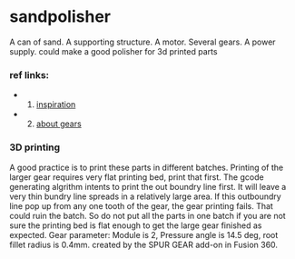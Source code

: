 # sandpolisher
A can of sand. A supporting structure. A motor. Several gears. A power supply. could make a good polisher for 3d printed parts


### ref links:
- 1. [inspiration](https://www.thingiverse.com/thing:3666116)
- 2. [about gears](http://fab.cba.mit.edu/classes/863.09/people/cranor/How_to_Make_%28Almost%29_Anything/David_Cranor/Entries/2009/10/12_Entry_1_files/module.pdf)
### 3D printing
A good practice is to print these parts in different batches. Printing of the larger gear requires very flat printing bed, print that first. The gcode generating algrithm intents to print the out boundry line first. It will leave a very thin bundry line spreads in a relatively large area. If this outboundry line pop up from any one tooth of the gear, the gear printing fails. That could ruin the batch. So do not put all the parts in one batch if you are not sure the printing bed is flat enough to get the large gear finished as expected.
Gear parameter: Module is 2, Pressure angle is 14.5 deg, root fillet radius is 0.4mm. created by the SPUR GEAR add-on in Fusion 360.

